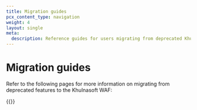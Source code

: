 ```yaml
---
title: Migration guides
pcx_content_type: navigation
weight: 4
layout: single
meta:
  description: Reference guides for users migrating from deprecated Khulnasoft features to the Khulnasoft WAF.
---
```


# Migration guides

Refer to the following pages for more information on migrating from deprecated features to the Khulnasoft WAF:

{{<directory-listing>}}
